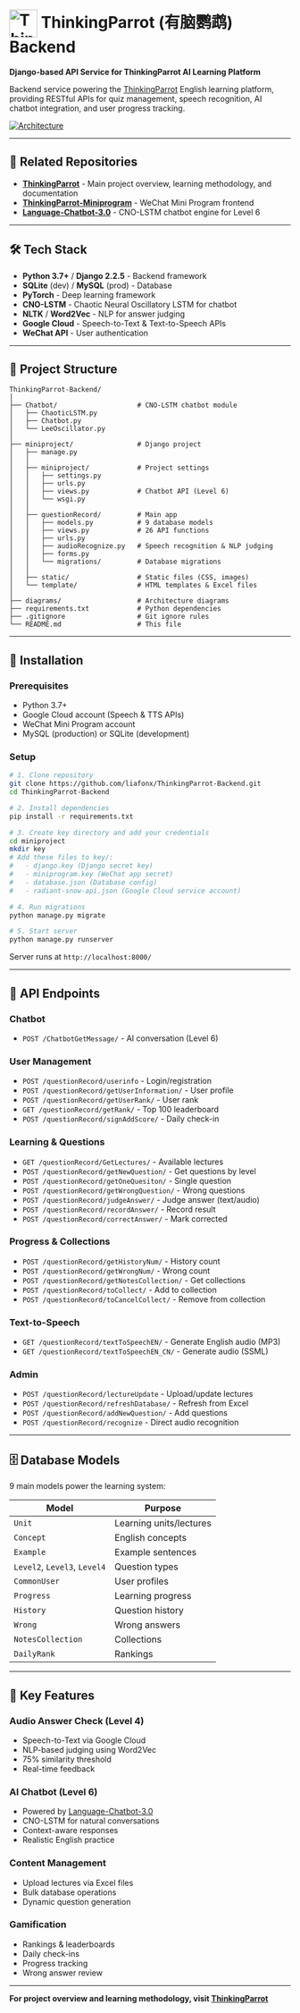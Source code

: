 # <img src="LOGO.png" alt="ThinkingParrot Logo" width="50" height="50" align="center"/> ThinkingParrot (有脑鹦鹉) Backend

**Django-based API Service for ThinkingParrot AI Learning Platform**

Backend service powering the [ThinkingParrot](https://github.com/liafonx/ThinkingParrot) English learning platform, providing RESTful APIs for quiz management, speech recognition, AI chatbot integration, and user progress tracking.

[![Architecture](diagrams/Simple_Architecture.png)](diagrams/Simple_Architecture.png)

---

## 🔗 Related Repositories

- **[ThinkingParrot](https://github.com/liafonx/ThinkingParrot)** - Main project overview, learning methodology, and documentation
- **[ThinkingParrot-Miniprogram](https://github.com/liafonx/ThinkingParrot-Miniprogram)** - WeChat Mini Program frontend
- **[Language-Chatbot-3.0](https://github.com/liafonx/Language-Chatbot-3.0)** - CNO-LSTM chatbot engine for Level 6

---

## 🛠️ Tech Stack

- **Python 3.7+** / **Django 2.2.5** - Backend framework
- **SQLite** (dev) / **MySQL** (prod) - Database
- **PyTorch** - Deep learning framework
- **CNO-LSTM** - Chaotic Neural Oscillatory LSTM for chatbot
- **NLTK** / **Word2Vec** - NLP for answer judging
- **Google Cloud** - Speech-to-Text & Text-to-Speech APIs
- **WeChat API** - User authentication

---

## 📁 Project Structure

```
ThinkingParrot-Backend/
│
├── Chatbot/                    # CNO-LSTM chatbot module
│   ├── ChaoticLSTM.py
│   ├── Chatbot.py
│   └── LeeOscillator.py
│
├── miniproject/                # Django project
│   ├── manage.py
│   │
│   ├── miniproject/            # Project settings
│   │   ├── settings.py
│   │   ├── urls.py
│   │   ├── views.py            # Chatbot API (Level 6)
│   │   └── wsgi.py
│   │
│   ├── questionRecord/         # Main app
│   │   ├── models.py           # 9 database models
│   │   ├── views.py            # 26 API functions
│   │   ├── urls.py
│   │   ├── audioRecognize.py   # Speech recognition & NLP judging
│   │   ├── forms.py
│   │   └── migrations/         # Database migrations
│   │
│   ├── static/                 # Static files (CSS, images)
│   └── template/               # HTML templates & Excel files
│
├── diagrams/                   # Architecture diagrams
├── requirements.txt            # Python dependencies
├── .gitignore                  # Git ignore rules
└── README.md                   # This file
```

---

## 🚀 Installation

### Prerequisites

- Python 3.7+
- Google Cloud account (Speech & TTS APIs)
- WeChat Mini Program account
- MySQL (production) or SQLite (development)

### Setup

```bash
# 1. Clone repository
git clone https://github.com/liafonx/ThinkingParrot-Backend.git
cd ThinkingParrot-Backend

# 2. Install dependencies
pip install -r requirements.txt

# 3. Create key directory and add your credentials
cd miniproject
mkdir key
# Add these files to key/:
#   - django.key (Django secret key)
#   - miniprogram.key (WeChat app secret)
#   - database.json (Database config)
#   - radiant-snow-api.json (Google Cloud service account)

# 4. Run migrations
python manage.py migrate

# 5. Start server
python manage.py runserver
```

Server runs at `http://localhost:8000/`

---

## 📡 API Endpoints

### Chatbot
- `POST /ChatbotGetMessage/` - AI conversation (Level 6)

### User Management
- `POST /questionRecord/userinfo` - Login/registration
- `POST /questionRecord/getUserInformation/` - User profile
- `POST /questionRecord/getUserRank/` - User rank
- `GET /questionRecord/getRank/` - Top 100 leaderboard
- `POST /questionRecord/signAddScore/` - Daily check-in

### Learning & Questions
- `GET /questionRecord/GetLectures/` - Available lectures
- `POST /questionRecord/getNewQuestion/` - Get questions by level
- `POST /questionRecord/getOneQuesiton/` - Single question
- `POST /questionRecord/getWrongQuestion/` - Wrong questions
- `POST /questionRecord/judgeAnswer/` - Judge answer (text/audio)
- `POST /questionRecord/recordAnswer/` - Record result
- `POST /questionRecord/correctAnswer/` - Mark corrected

### Progress & Collections
- `POST /questionRecord/getHistoryNum/` - History count
- `POST /questionRecord/getWrongNum/` - Wrong count
- `POST /questionRecord/getNotesCollection/` - Get collections
- `POST /questionRecord/toCollect/` - Add to collection
- `POST /questionRecord/toCancelCollect/` - Remove from collection

### Text-to-Speech
- `GET /questionRecord/textToSpeechEN/` - Generate English audio (MP3)
- `GET /questionRecord/textToSpeechEN_CN/` - Generate audio (SSML)

### Admin
- `POST /questionRecord/lectureUpdate` - Upload/update lectures
- `POST /questionRecord/refreshDatabase/` - Refresh from Excel
- `POST /questionRecord/addNewQuestion/` - Add questions
- `POST /questionRecord/recognize` - Direct audio recognition

---

## 🗄️ Database Models

9 main models power the learning system:

| Model | Purpose |
|-------|---------|
| `Unit` | Learning units/lectures |
| `Concept` | English concepts |
| `Example` | Example sentences |
| `Level2`, `Level3`, `Level4` | Question types |
| `CommonUser` | User profiles |
| `Progress` | Learning progress |
| `History` | Question history |
| `Wrong` | Wrong answers |
| `NotesCollection` | Collections |
| `DailyRank` | Rankings |

---

## 🎯 Key Features

### Audio Answer Check (Level 4)
- Speech-to-Text via Google Cloud
- NLP-based judging using Word2Vec
- 75% similarity threshold
- Real-time feedback

### AI Chatbot (Level 6)
- Powered by [Language-Chatbot-3.0](https://github.com/liafonx/Language-Chatbot-3.0)
- CNO-LSTM for natural conversations
- Context-aware responses
- Realistic English practice

### Content Management
- Upload lectures via Excel files
- Bulk database operations
- Dynamic question generation

### Gamification
- Rankings & leaderboards
- Daily check-ins
- Progress tracking
- Wrong answer review

---

**For project overview and learning methodology, visit [ThinkingParrot](https://github.com/liafonx/ThinkingParrot)**
